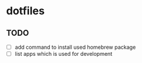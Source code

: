 # dotfiles

## TODO
- [ ] add command to install used homebrew package 
- [ ] list apps which is used for development
